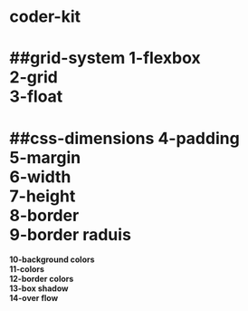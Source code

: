 # coder-kit

##grid-system
**1-flexbox**</br>
**2-grid**</br>
**3-float**</br>
===============================
##css-dimensions
**4-padding**</br>
**5-margin**</br>
**6-width**</br>
**7-height**</br>
**8-border**</br>
**9-border raduis**</br>
  =================================
**10-background colors**</br>
**11-colors**</br>
**12-border colors**</br>
**13-box shadow**</br>
**14-over flow**</br>


